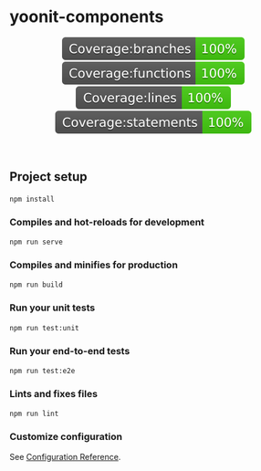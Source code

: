 # yoonit-components

<p align="center">
  <a href="/coverage/icov-report/index.html"><img src="coverage/badge-branches.svg"></a>
  <a href="/coverage/icov-report/index.html"><img src="coverage/badge-functions.svg"></a>
  <a href="/coverage/icov-report/index.html"><img src="coverage/badge-lines.svg"></a>
  <a href="/coverage/icov-report/index.html"><img src="coverage/badge-statements.svg"></a>
</p>

<br/>

## Project setup
```
npm install
```

### Compiles and hot-reloads for development
```
npm run serve
```

### Compiles and minifies for production
```
npm run build
```

### Run your unit tests
```
npm run test:unit
```

### Run your end-to-end tests
```
npm run test:e2e
```

### Lints and fixes files
```
npm run lint
```

### Customize configuration
See [Configuration Reference](https://cli.vuejs.org/config/).
